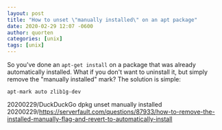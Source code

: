 ```yaml
---
layout: post
title: "How to unset \"manually installed\" on an apt package"
date: 2020-02-29 12:07 -0600
author: quorten
categories: [unix]
tags: [unix]
---
```


So you've done an `apt-get install` on a package that was already
automatically installed.  What if you don't want to uninstall it, but
simply remove the "manually installed" mark?  The solution is simple:

```
apt-mark auto zlib1g-dev
```

20200229/DuckDuckGo dpkg unset manually installed  
20200229/https://serverfault.com/questions/87933/how-to-remove-the-installed-manually-flag-and-revert-to-automatically-install
